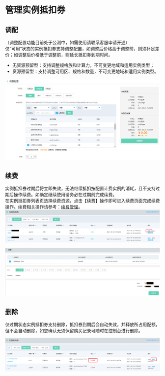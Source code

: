 # 管理实例抵扣券

## 调配
（调整配置功能目前处于公测中，如需使用请联系客服申请开通）<br>
仅“可用”状态的实例抵扣券支持调整配置，如调整后价格高于调整前，则须补足差价；如调整后价格低于调整前，则延长抵扣券到期时间。
* 无资源预留型：支持调整规格族和计算力，不可变更地域和适用实例类型；
* 资源预留型：支持调整可用区、规格和数量，不可变更地域和适用实例类型。

![](../../../../../image/vm/iv-manage0a.png)

## 续费
实例抵扣券过期后将立即失效，无法继续抵扣按配置计费实例的消耗，且不支持过期后操作续费。如确定继续使用请务必在过期前完成续费。<br>
在实例抵扣券列表页选择续费资源，点击【续费】操作即可进入续费页面完成续费操作。续费相关操作请参考：[续费管理](https://docs.jdcloud.com/online-buying/renew-management)。
![](../../../../../image/vm/iv-manage1.png)

![](../../../../../image/vm/iv-manage2.png)

## 删除
仅过期状态实例抵扣券支持删除，抵扣券到期后会自动失效，并释放所占用配额，但不会自动删除，如您确认无须保留购买记录可随时在控制台进行删除。

![](../../../../../image/vm/iv-manage3.png)
